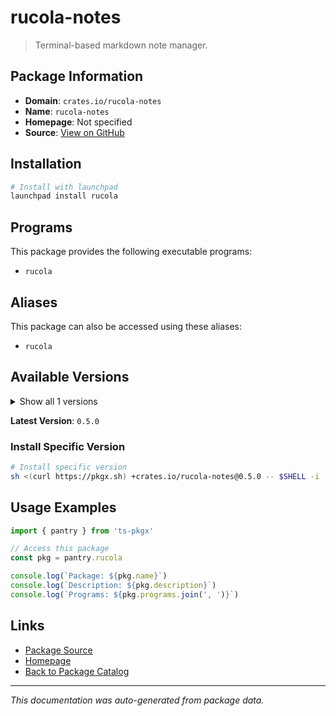 # rucola-notes

> Terminal-based markdown note manager.

## Package Information

- **Domain**: `crates.io/rucola-notes`
- **Name**: `rucola-notes`
- **Homepage**: Not specified
- **Source**: [View on GitHub](https://github.com/pkgxdev/pantry/tree/main/projects/crates.io/rucola-notes/package.yml)

## Installation

```bash
# Install with launchpad
launchpad install rucola
```

## Programs

This package provides the following executable programs:

- `rucola`

## Aliases

This package can also be accessed using these aliases:

- `rucola`

## Available Versions

<details>
<summary>Show all 1 versions</summary>

- `0.5.0`

</details>

**Latest Version**: `0.5.0`

### Install Specific Version

```bash
# Install specific version
sh <(curl https://pkgx.sh) +crates.io/rucola-notes@0.5.0 -- $SHELL -i
```

## Usage Examples

```typescript
import { pantry } from 'ts-pkgx'

// Access this package
const pkg = pantry.rucola

console.log(`Package: ${pkg.name}`)
console.log(`Description: ${pkg.description}`)
console.log(`Programs: ${pkg.programs.join(', ')}`)
```

## Links

- [Package Source](https://github.com/pkgxdev/pantry/tree/main/projects/crates.io/rucola-notes/package.yml)
- [Homepage](#)
- [Back to Package Catalog](../package-catalog.md)

---

*This documentation was auto-generated from package data.*

